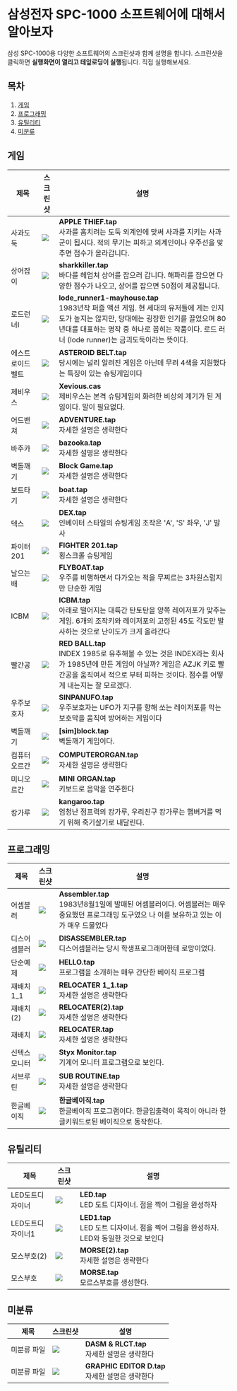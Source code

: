 # 삼성전자 SPC-1000 소프트웨어에 대해서 알아보자

삼성 SPC-1000용 다양한 소프트웨어의 스크린샷과 함께 설명을 합니다. 스크린샷을 클릭하면 **실행화면이 열리고 테잎로딩이 실행**됩니다. 직접 실행해보세요.

## 목차
1. [게임](#게임)
2. [프로그래밍](#프로그래밍)
3. [유틸리티](#유틸리티)
4. [미분류](#미분류)

## 게임

|제목|스크린샷|설명|
|---|---|---|
|사과도둑|<a href="https://retro-1000.github.io?tape=APPLE%20THIEF.tap"><img src="https://retro-1000.github.io/images/APPLE%20THIEF.tap.png"></a>|**APPLE THIEF.tap**<br>사과를 훔치려는 도둑 외계인에 맞써 사과를 지키는 사과군이 됩시다. 적의 무기는 피하고 외계인이나 우주선을 맞추면 점수가 올라갑니다.|
|상어잡이|<a href="https://retro-1000.github.io?tape=sharkkiller.tap"><img src="https://retro-1000.github.io/images/sharkkiller.tap.png"></a>|**sharkkiller.tap**<br>바다를 헤엄쳐 상어를 잡으러 갑니다. 해파리를 잡으면 다양한 점수가 나오고,  상어를 잡으면 50점이 제공됩니다.|
|로드런너I|<a href="https://retro-1000.github.io?tape=lode_runner1-mayhouse.tap"><img src="https://retro-1000.github.io/images/lode_runner1-mayhouse.tap.png"></a>|**lode_runner1-mayhouse.tap**<br>1983년작 퍼즐 액션 게임. 현 세대의 유저들에 게는 인지도가 높지는 않지만, 당대에는 굉장한 인기를 끌었으며 80년대를 대표하는 명작 중 하나로 꼽히는 작품이다. 로드 러너 (lode runner)는 금괴도둑이라는 뜻이다. |
|에스트로이드 벨트|<a href="https://retro-1000.github.io?tape=ASTEROID%20BELT.tap&load=F6"><img src="https://retro-1000.github.io/images/ASTEROID%20BELT.tap.png"></a>|**ASTEROID BELT.tap**<br>당시에는 널리 알려진 게임은 아닌데 무려 4색을 지원했다는 특징이 있는 슈팅게임이다|
|제비우스|<a href="https://retro-1000.github.io?tape=Xevious.cas"><img src="https://retro-1000.github.io/images/Xevious.cas.png"></a>|**Xevious.cas**<br>제비우스는 본격 슈팅게임의 화려한 비상의 계기가 된 게임이다. 말이 필요없다.|
|어드밴쳐|<a href="https://retro-1000.github.io?tape=ADVENTURE.tap"><img src="https://retro-1000.github.io/images/ADVENTURE.tap.png"></a>|**ADVENTURE.tap**<br>자세한 설명은 생략한다|
|바주카|<a href="https://retro-1000.github.io?tape=bazooka.tap"><img src="https://retro-1000.github.io/images/bazooka.tap.png"></a>|**bazooka.tap**<br>자세한 설명은 생략한다|
|벽돌깨기|<a href="https://retro-1000.github.io?tape=Block%20Game.tap"><img src="https://retro-1000.github.io/images/Block%20Game.tap.png"></a>|**Block Game.tap**<br>자세한 설명은 생략한다|
|보트타기|<a href="https://retro-1000.github.io?tape=boat.tap"><img src="https://retro-1000.github.io/images/boat.tap.png"></a>|**boat.tap**<br>자세한 설명은 생략한다|
|덱스|<a href="https://retro-1000.github.io?tape=DEX.tap&load=F6"><img src="https://retro-1000.github.io/images/DEX.tap.png"></a>|**DEX.tap**<br>인베이터 스타일의 슈팅게임 조작은 'A', 'S' 좌우, 'J' 발사|
|파이터201|<a href="https://retro-1000.github.io?tape=FIGHTER%20201.tap&load=F6"><img src="https://retro-1000.github.io/images/FIGHTER%20201.tap.png"></a>|**FIGHTER 201.tap**<br>횡스크롤 슈팅게임|
|날으는배|<a href="https://retro-1000.github.io?tape=FLYBOAT.tap"><img src="https://retro-1000.github.io/images/FLYBOAT.tap.png"></a>|**FLYBOAT.tap**<br>우주를 비행하면서 다가오는 적을 무찌르는 3차원스럽지만 단순한 게임|
|ICBM|<a href="https://retro-1000.github.io?tape=ICBM.tap"><img src="https://retro-1000.github.io/images/ICBM.tap.png"></a>|**ICBM.tap**<br>아래로 떨어지는 대륙간 탄토탄을 양쪽 레이저포가 맞주는 게임. 6개의 조작키와 레이저포의 고정된 45도  각도만 발사하는 것으로 난이도가 크게 올라간다|
|빨간공|<a href="https://retro-1000.github.io?tape=RED%20BALL.tap&load=F6"><img src="https://retro-1000.github.io/images/RED%20BALL.tap.png"></a>|**RED BALL.tap**<br>INDEX 1985로 유추해볼 수 있는 것은 INDEX라는 회사가 1985년에 만든 게임이  아닐까? 게임은 AZJK 키로 빨간공을 움직여서 적으로 부터 피하는 것이다. 점수를 어떻게 내는지는 잘 모르겠다.|
|우주보호자|<a href="https://retro-1000.github.io?tape=SINPANUFO.tap"><img src="https://retro-1000.github.io/images/SINPANUFO.tap.png"></a>|**SINPANUFO.tap**<br>우주보호자는 UFO가 지구를 향해 쏘는 레이저포를 막는 보호막을 움직여 방어하는 게임이다|
|벽돌깨기|<a href="https://retro-1000.github.io?tape=%5Bsim%5Dblock.tap"><img src="https://retro-1000.github.io/images/no_screenshot.png"></a>|**[sim]block.tap**<br>벽돌깨기 게임이다.|
|컴퓨터오르간|<a href="https://retro-1000.github.io?tape=COMPUTERORGAN.tap"><img src="https://retro-1000.github.io/images/COMPUTERORGAN.tap.png"></a>|**COMPUTERORGAN.tap**<br>자세한 설명은 생략한다|
|미니오르간|<a href="https://retro-1000.github.io?tape=MINI%20ORGAN.tap"><img src="https://retro-1000.github.io/images/MINI%20ORGAN.tap.png"></a>|**MINI ORGAN.tap**<br>키보드로 음악을 연주한다|
|캉가루|<a href="https://retro-1000.github.io?tape=kangaroo.tap"><img src="https://retro-1000.github.io/images/kangaroo.tap.png"></a>|**kangaroo.tap**<br>엄청난 점프력의 캉가루, 우리친구 캉가루는 햄버거를 먹기 위해 죽기살기로 내달린다.|


## 프로그래밍

|제목|스크린샷|설명|
|---|---|---|
|어셈블러|<a href="https://retro-1000.github.io?tape=Assembler.tap"><img src="https://retro-1000.github.io/images/no_screenshot.png"></a>|**Assembler.tap**<br>1983년8월1일에 발매된 어셈블러이다. 어셈블러는 매우 중요했던 프로그래밍 도구였으 나 이를 보유하고 있는 이가 매우 드물었다|
|디스어셈블러|<a href="https://retro-1000.github.io?tape=DISASSEMBLER.tap"><img src="https://retro-1000.github.io/images/DISASSEMBLER.tap.png"></a>|**DISASSEMBLER.tap**<br>디스어셈블러는 당시 학생프로그래머한테 로망이었다. |
|단순예제|<a href="https://retro-1000.github.io?tape=HELLO.tap"><img src="https://retro-1000.github.io/images/HELLO.tap.png"></a>|**HELLO.tap**<br>프로그램을 소개하는 매우 간단한 베이직 프로그램|
|재배치1_1|<a href="https://retro-1000.github.io?tape=RELOCATER%201_1.tap"><img src="https://retro-1000.github.io/images/no_screenshot.png"></a>|**RELOCATER 1_1.tap**<br>자세한 설명은 생략한다|
|재배치(2)|<a href="https://retro-1000.github.io?tape=RELOCATER%282%29.tap"><img src="https://retro-1000.github.io/images/no_screenshot.png"></a>|**RELOCATER(2).tap**<br>자세한 설명은 생략한다|
|재배치|<a href="https://retro-1000.github.io?tape=RELOCATER.tap"><img src="https://retro-1000.github.io/images/no_screenshot.png"></a>|**RELOCATER.tap**<br>자세한 설명은 생략한다|
|신텍스모니터|<a href="https://retro-1000.github.io?tape=Styx%20Monitor.tap"><img src="https://retro-1000.github.io/images/no_screenshot.png"></a>|**Styx Monitor.tap**<br>기계어 모니터 프로그램으로 보인다.|
|서브루틴|<a href="https://retro-1000.github.io?tape=SUB%20ROUTINE.tap"><img src="https://retro-1000.github.io/images/SUB%20ROUTINE.tap.png"></a>|**SUB ROUTINE.tap**<br>자세한 설명은 생략한다|
|한글베이직|<a href="https://retro-1000.github.io?tape=%ED%95%9C%EA%B8%80%EB%B2%A0%EC%9D%B4%EC%A7%81.tap"><img src="https://retro-1000.github.io/images/%ED%95%9C%EA%B8%80%EB%B2%A0%EC%9D%B4%EC%A7%81.tap.png"></a>|**한글베이직.tap**<br>한글베이직 프로그램이다. 한글입출력이 목적이 아니라 한글키워드로된 베이직으로 동작한다.|


## 유틸리티

|제목|스크린샷|설명|
|---|---|---|
|LED도트디자이너|<a href="https://retro-1000.github.io?tape=LED.tap"><img src="https://retro-1000.github.io/images/LED.tap.png"></a>|**LED.tap**<br>LED 도트 디자이너. 점을 찍어 그림을 완성하자|
|LED도트디자이너1|<a href="https://retro-1000.github.io?tape=LED1.tap"><img src="https://retro-1000.github.io/images/no_screenshot.png"></a>|**LED1.tap**<br>LED 도트 디자이너. 점을 찍어 그림을 완성하자. LED와 동일한 것으로 보인다|
|모스부호(2)|<a href="https://retro-1000.github.io?tape=MORSE%282%29.tap"><img src="https://retro-1000.github.io/images/no_screenshot.png"></a>|**MORSE(2).tap**<br>자세한 설명은 생략한다|
|모스부호|<a href="https://retro-1000.github.io?tape=MORSE.tap"><img src="https://retro-1000.github.io/images/MORSE.tap.png"></a>|**MORSE.tap**<br>모르스부호를 생성한다.|


## 미분류

|제목|스크린샷|설명|
|---|---|---|
|미분류 파일|<a href="https://retro-1000.github.io?tape=DASM%20%26%20RLCT.tap"><img src="https://retro-1000.github.io/images/no_screenshot.png"></a>|**DASM & RLCT.tap**<br>자세한 설명은 생략한다|
|미분류 파일|<a href="https://retro-1000.github.io?tape=GRAPHIC%20EDITOR%20D.tap"><img src="https://retro-1000.github.io/images/no_screenshot.png"></a>|**GRAPHIC EDITOR D.tap**<br>자세한 설명은 생략한다|
